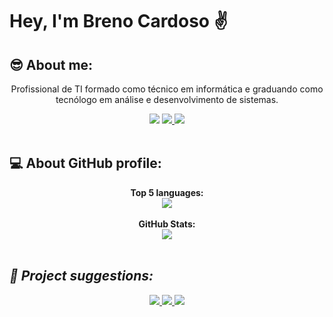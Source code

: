 # Hey, I'm Breno Cardoso  ✌
<h2> 😎 About me: </h2>
<div align="center">
  <p> Profissional de TI formado como técnico em informática e graduando como tecnólogo em análise e desenvolvimento de sistemas. </p>
</div>
<div align="center">  
  <a href="http://www.linkedin.com/in/breno-bernardo-da-silva-cardoso"> <img src="https://img.shields.io/badge/LinkedIn-0077B5?style=for-the-badge&logo=linkedin&logoColor=white"/></a>
  <a href="mailto:brenocardosodeveloper22@gmail.com"><img src="https://img.shields.io/badge/Gmail-D14836?style=for-the-badge&logo=gmail&logoColor=white"/> </a>
  <a href="https://www.instagram.com/_bebernardo/"><img src="https://img.shields.io/badge/Instagram-E4405F?style=for-the-badge&logo=instagram&logoColor=white"/></a>
</div>

</br>

<h2> 💻 About GitHub profile: </h2>
<div align="center">
  <div>
    <b> Top 5 languages:</b></br>
  </div>
  <a href="https://github.com/BrenoCardoso2002"> 
  <img src="https://github-readme-stats.vercel.app/api/top-langs/?username=BrenoCardoso2002&langs_count=5&theme=shades-of-purple"/>
  </a>
  <div>
    </br>
    <b> GitHub Stats:</b></br>
  </div>
  <a href="https://github.com/BrenoCardoso2002"> 
  <img src="https://github-readme-stats.vercel.app/api?username=BrenoCardoso2002&show_icons=true&theme=shades-of-purple&include_all_commits=true&count_private=true"/>
  </a>
</div>

</br>

<h2> <i> 🤖 Project suggestions: </i> </h2>
<div align="center">    
  <a href="https://github.com/BrenoCardoso2002/Zoom_Image"><img src="https://github-readme-stats.vercel.app/api/pin/?username=BrenoCardoso2002&repo=Zoom_Image&theme=shades-of-purple&layout=compact"/> </a>  
  <a href="https://github.com/BrenoCardoso2002/Custom_AlertDialog-Android_Studio"><img src="https://github-readme-stats.vercel.app/api/pin/?username=BrenoCardoso2002&repo=Custom_AlertDialog-Android_Studio&theme=shades-of-purple"/> </a>
  <a href="https://github.com/BrenoCardoso2002/Lista-de-tarefas_Android"><img src="https://github-readme-stats.vercel.app/api/pin/?username=BrenoCardoso2002&repo=Lista-de-tarefas_Android&theme=shades-of-purple"/> </a>
</div>

